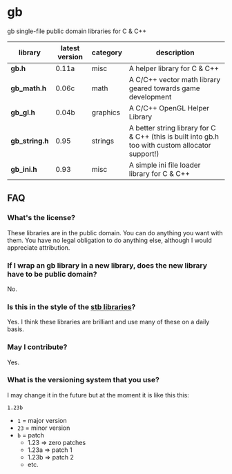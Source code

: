 # gb

gb single-file public domain libraries for C &amp; C++

library         | latest version | category | description
----------------|----------------|----------|-------------
**gb.h**        | 0.11a          | misc     | A helper library for C & C++
**gb_math.h**   | 0.06c          | math     | A C/C++ vector math library geared towards game development
**gb_gl.h**     | 0.04b          | graphics | A C/C++ OpenGL Helper Library
**gb_string.h** | 0.95           | strings  | A better string library for C & C++ (this is built into gb.h too with custom allocator support!)
**gb_ini.h**    | 0.93           | misc     | A simple ini file loader library for C & C++


## FAQ

### What's the license?

These libraries are in the public domain. You can do anything you want with them. You have no legal obligation to do anything else, although I would appreciate attribution.

### If I wrap an gb library in a new library, does the new library have to be public domain?

No.

### Is this in the style of the [stb libraries](https://github.com/nothings/stb)?

Yes. I think these libraries are brilliant and use many of these on a daily basis.

### May I contribute?

Yes.

### What is the versioning system that you use?

I may change it in the future but at the moment it is like this this:

`1.23b`

* `1`  = major version
* `23` = minor version
* `b`  = patch
	- 1.23 => zero patches
	- 1.23a => patch 1
	- 1.23b => patch 2
	- etc.
